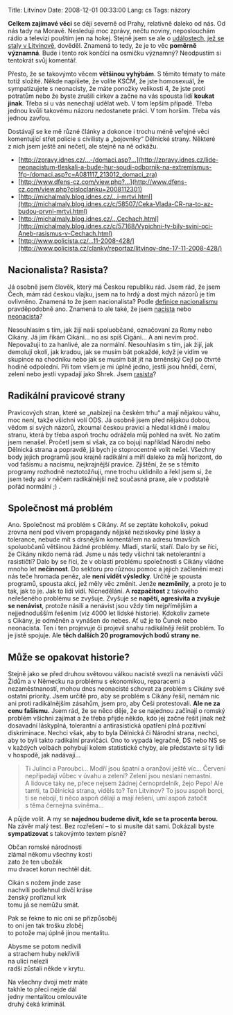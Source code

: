 Title: Litvínov
Date: 2008-12-01 00:33:00
Lang: cs
Tags: názory

**Celkem zajímavé věci** se dějí severně od Prahy, relativně daleko od nás. Od nás tady na Moravě. Nesleduji moc zprávy, nečtu noviny, neposlouchám rádio a televizi pouštím jen na hokej. Stejně jsem se
ale o [událostech, jež se staly v Litvínově](http://zpravy.idnes.cz/video-extremiste-tri-hodiny-marne-dobyvali-romske-sidliste-janov-p9h-/domaci.asp?c=A081117_113603_domaci_klu), dověděl. Znamená to tedy, že je to věc **poměrně významná**. Bude i tento rok končící na osmičku významný? Neodpustím si tentokrát svůj komentář.

Přesto, že se takovýmto věcem **většinou vyhýbám**. S těmito tématy to máte totiž složité. Někde napíšete, že volíte KSČM, že jste homosexuál, že sympatizujete s neonacisty, že máte ponožky velikosti 4, že jste proti potratům nebo že byste zrušili církev a začne na vás spousta lidí **koukat jinak**. Třeba si u vás nenechají udělat web. V tom lepším případě. Třeba jednou kvůli takovému názoru nedostanete práci. V tom horším. Třeba vás jednou
zavřou.

Dostávají se ke mě různé články a dokonce i trochu méně veřejné věci komentující střet policie s civilisty a „bojovníky“ Dělnické strany. Některé z nich jsem ještě ani nečetl, ale stejně na ně
odkážu.

-   [http://zpravy.idnes.cz/…-/domaci.asp?…](http://zpravy.idnes.cz/lide-neonacistum-tleskali-a-bude-hur-soudi-odbornik-na-extremismus-1fp-/domaci.asp?c=A081117_213012_domaci_zra)
-   [http://www.dfens-cz.com/view.php?…](http://www.dfens-cz.com/view.php?cisloclanku=2008112301)
-   [http://michalmaly.blog.idnes.cz/…i-mrtvi.html](http://michalmaly.blog.idnes.cz/c/58507/Ceka-Vlada-CR-na-to-az-budou-prvni-mrtvi.html)
-   [http://michalmaly.blog.idnes.cz/…Cechach.html](http://michalmaly.blog.idnes.cz/c/57168/Vypichni-ty-bily-svini-oci-Aneb-rasismus-v-Cechach.html)
-   [http://www.policista.cz/…11-2008-428/](http://www.policista.cz/clanky/reportaz/litvinov-dne-17-11-2008-428/)

## Nacionalista? Rasista?

Já osobně jsem člověk, který má Českou republiku rád. Jsem rád, že jsem Čech, mám rád českou vlajku, jsem na to hrdý a dost mých názorů je tím ovlivněno. Znamená to že jsem nacionalista? Podle [definice nacionalismu](http://cs.wikipedia.org/wiki/Nacionalismus) pravděpodobně ano. Znamená to ale také, že jsem [nacista](http://cs.wikipedia.org/wiki/Nacismus) nebo [neonacista](http://cs.wikipedia.org/wiki/Neonacismus)?

Nesouhlasím s tím, jak žijí naši spoluobčané, označovaní za Romy nebo Cikány. Já jim řikám Cikáni… no asi spíš Cigáni… A ani nevím proč. Nepovažuji to za hanlivé, ale za normální. Nesouhlasím s tím, jak žijí, jak demolují okolí, jak kradou, jak se musím bát pokaždé, když je vidím ve skupince na chodníku nebo jak se musím bát jít na brněnský Cejl po čtvrté hodině odpolední. Při tom všem je mi úplně jedno, jestli jsou hnědí, černí, zelení nebo jestli vypadají jako Shrek. Jsem [rasista](http://cs.wikipedia.org/wiki/Rasismus)?

## Radikální pravicové strany

Pravicových stran, které se „nabízejí na českém trhu“ a mají nějakou váhu, moc není, takže všichni volí ODS. Já osobně jsem před nějakou dobou, vědom si svých názorů, zkoumal českou pravici a hledal klidně i malou stranu, která by třeba aspoň trochu odrážela můj pohled na svět. No zatím jsem nenašel. Pročetl jsem si však, za co bojují například Národní nebo Dělnická strana a popravdě, já bych je stoprocentně volit nešel. Všechny body jejich programů jsou krajně radikální a míří daleko za můj horizont, do vod fašismu a nacismu, nejkrajnější pravice. Zjištění, že se s těmito programy rozhodně neztotožňuji, mne trochu uklidnilo a řekl jsem si, že jsem tedy asi v něčem radikálnější než současná praxe, ale v podstatě pořád normální ;) .

## Společnost má problém

Ano. Společnost má problém s Cikány. Ať se zeptáte kohokoliv, pokud zrovna není pod vlivem propagandy nějaké neziskovky plné lásky a tolerance, nebude mít s drsnějším komentářem na adresu tmavších spoluobčanů většinou žádné problémy. Mladí, starší, staří. Dalo by se říci, že Cikány nikdo nemá rád. Jsme u nás tedy všichni tak netolerantní a rasističtí? Dalo by se říci, že v oblasti problému společnosti s Cikány vládne mnoho let **nečinnost**. Do sektoru pro různou pomoc a jejich začlenění mezi nás teče hromada peněz, ale **není vidět výsledky**. Určitě je spousta programů, spousta akcí, jež měly věc změnit. Jenže **nezměnily**, a proto je to tak, jak to je. Jak to lidi vidí. Nicnedělání. A **rozpačitost** z takového neřešeného problému se zvyšuje. Zvyšuje se **napětí, agresivita a zvyšuje se nenávist**, protože násilí a nenávist jsou vždy tím nejpřímějším a nejjednodušším řešením (viz 4000 let lidské historie). Kdokoliv zamete s Cikány, je odměněn a vynášen do nebes. Ať už je to Čunek nebo neonacista. Ten i ten projevuje či projevil snahu radikálněji řešit problém. To je jistě spojuje. Ale **těch dalších 20 programových bodů strany ne**.

## Může se opakovat historie?

Stejně jako se před druhou světovou válkou nacisté svezli na nenávisti vůči Židům a v Německu na problému s ekonomikou, reparacemi a nezaměstnaností, mohou dnes neonacisté schovat za problém s Cikány své ostatní priority. Jsem určitě pro, aby se problém s Cikány řešil, nemám nic ani proti radikálnějším zásahům, jsem pro, aby Češi protestovali. **Ale ne za cenu fašismu.** Jsem rád, že se něco děje, že se najednou začínají o romský problém všichni zajímat a že třeba přijde někdo, kdo jej začne řešit jinak než dosavadní láskyplná, tolerantní a antirasistická opatření plná pozitivní diskriminace. Nechci však, aby to byla Dělnická či Národní strana, nechci, aby to byli takto radikální pravičáci. Ono to vypadá legračně, DS nebo NS se v každých volbách pohybují kolem statistické chyby, ale představte si ty lidi v hospodě, jak nadávají…

> Ti Julínci a Paroubci… Modří jsou špatní a oranžoví ještě víc… Červení nepřipadají vůbec v úvahu a zelení? Zelení jsou neslaní nemastní. A lidovce taky ne, přece nejsem žádnej černoprdelník, žejo Pepo! Ale tamti, ta Dělnická strana, viděls to? Ten Litvínov? To jsou aspoň borci, ti se nebojí, ti něco aspoň dělají a mají řešení, umí aspoň zatočit s těma černejma sviněma…

A půjde volit. A my se **najednou budeme divit, kde se ta procenta berou.** Na závěr malý test. Bez rozřešení – to si musíte dát sami. Dokázali byste **sympatizovat** s takovýmto textem písně?

Občan romské národnosti<br>
zlámal někomu všechny kosti<br>
zato že ten ubožák<br>
mu dvacet korun nechtěl dát.

Cikán s nožem jinde zase<br>
nachvíli podlehnul dívčí kráse<br>
ženský proříznul krk<br>
tomu já se nemůžu smát.

Pak se řekne to nic oni se přizpůsoběj<br>
to oni jen tak trošku zloběj<br>
to potože maj úplně jinou mentalitu.

Abysme se potom nedivili<br>
a strachem huby nekřivili<br>
na ulici nelezli<br>
radši zůstali někde v krytu.

Na všechny dvojí metr máte<br>
takhle to přeci nejde dál<br>
jedny mentalitou omlouváte<br>
druhý čeká kriminál.
